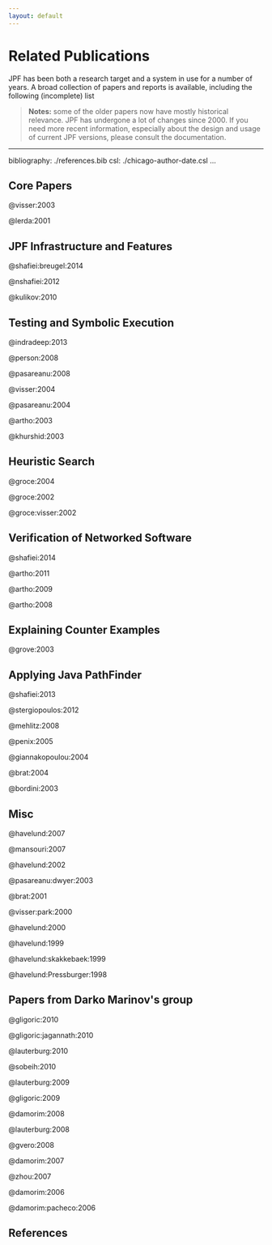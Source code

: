 ```yaml
---
layout: default
---
```


# Related Publications #

JPF has been both a research target and a system in use for a number of years. A broad collection of papers and reports is available, including the following (incomplete) list

> **Notes:** some of the older papers now have mostly historical relevance. JPF has undergone a lot of changes since 2000. If you need more recent information, especially about the design and usage of current 
JPF versions, please consult the documentation.


---
bibliography: ./references.bib
csl: ./chicago-author-date.csl
...

## Core Papers ##

@visser:2003

@lerda:2001

## JPF Infrastructure and Features ##

@shafiei:breugel:2014

@nshafiei:2012

@kulikov:2010

## Testing and Symbolic Execution ##

@indradeep:2013

@person:2008

@pasareanu:2008

@visser:2004

@pasareanu:2004

@artho:2003

@khurshid:2003

## Heuristic Search ##

@groce:2004

@groce:2002

@groce:visser:2002

## Verification of Networked Software ##

@shafiei:2014

@artho:2011

@artho:2009

@artho:2008

## Explaining Counter Examples ##

@grove:2003

##  Applying Java PathFinder ##

@shafiei:2013

@stergiopoulos:2012

@mehlitz:2008

@penix:2005

@giannakopoulou:2004

@brat:2004

@bordini:2003


## Misc ##

@havelund:2007

@mansouri:2007

@havelund:2002

@pasareanu:dwyer:2003

@brat:2001

@visser:park:2000

@havelund:2000

@havelund:1999

@havelund:skakkebaek:1999

@havelund:Pressburger:1998

## Papers from Darko Marinov's group ##

@gligoric:2010

@gligoric:jagannath:2010

@lauterburg:2010

@sobeih:2010

@lauterburg:2009

@gligoric:2009

@damorim:2008

@lauterburg:2008

@gvero:2008

@damorim:2007

@zhou:2007

@damorim:2006

@damorim:pacheco:2006

## References ##
